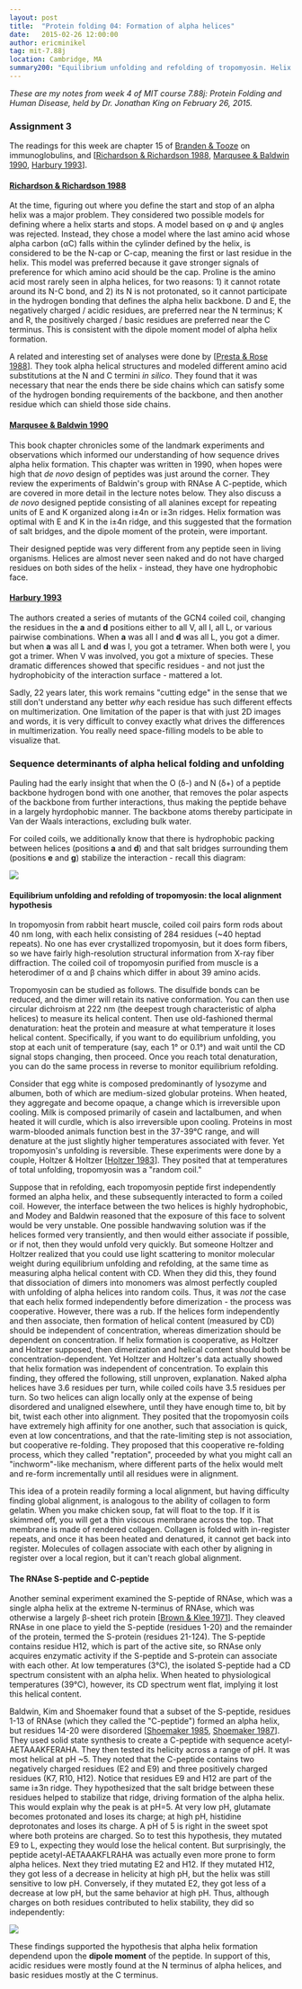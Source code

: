 ```yaml
---
layout: post
title:  "Protein folding 04: Formation of alpha helices"
date:   2015-02-26 12:00:00
author: ericminikel
tag: mit-7.88j
location: Cambridge, MA
summary200: "Equilibrium unfolding and refolding of tropomyosin. Helix formation in the RNAse S-peptide and C-peptide."
---
```


*These are my notes from week 4 of MIT course 7.88j: Protein Folding and Human Disease, held by Dr. Jonathan King on February 26, 2015.*

### Assignment 3

The readings for this week are chapter 15 of [Branden & Tooze](http://amzn.com/0815323050) on immunoglobulins, and [[Richardson & Richardson 1988], [Marqusee & Baldwin 1990], [Harbury 1993]].

#### [Richardson & Richardson 1988]

At the time, figuring out where you define the start and stop of an alpha helix was a major problem. They considered two possible models for defining where a helix starts and stops. A model based on &phi; and &psi; angles was rejected. Instead, they chose a model where the last amino acid whose alpha carbon (&alpha;C) falls within the cylinder defined by the helix, is considered to be the N-cap or C-cap, meaning the first or last residue in the helix. This model was preferred because it gave stronger signals of preference for which amino acid should be the cap. Proline is the amino acid most rarely seen in alpha helices, for two reasons: 1) it cannot rotate around its N-C bond, and 2) its N is not protonated, so it cannot participate in the hydrogen bonding that defines the alpha helix backbone. D and E, the negatively charged / acidic residues, are preferred near the N terminus; K and R, the positively charged / basic residues are preferred near the C terminus. This is consistent with the dipole moment model of alpha helix formation.

A related and interesting set of analyses were done by [[Presta & Rose 1988]]. They took alpha helical structures and modeled different amino acid substitutions at the N and C termini *in silico*. They found that it was necessary that near the ends there be side chains which can satisfy some of the hydrogen bonding requirements of the backbone, and then another residue which can shield those side chains. 

#### [Marqusee & Baldwin 1990]

This book chapter chronicles some of the landmark experiments and observations which informed our understanding of how sequence drives alpha helix formation. This chapter was written in 1990, when hopes were high that *de novo* design of peptides was just around the corner. They review the experiments of Baldwin's group with RNAse A C-peptide, which are covered in more detail in the lecture notes below. They also discuss a *de novo* designed peptide consisting of all alanines except for repeating units of E and K organized along i&plusmn;4n or i&plusmn;3n ridges. Helix formation was optimal with E and K in the i&plusmn;4n ridge, and this suggested that the formation of salt bridges, and the dipole moment of the protein, were important.

Their designed peptide was very different from any peptide seen in living organisms. Helices are almost never seen naked and do not have charged residues on both sides of the helix - instead, they have one hydrophobic face.

#### [Harbury 1993]

The authors created a series of mutants of the GCN4 coiled coil, changing the residues in the **a** and **d** positions either to all V, all I, all L, or various pairwise combinations. When **a** was all I and **d** was all L, you got a dimer. but when **a** was all L and **d** was I, you got a tetramer. When both were I, you got a trimer. When V was involved, you got a mixture of species. These dramatic differences showed that specific residues - and not just the hydrophobicity of the interaction surface - mattered a lot.

Sadly, 22 years later, this work remains "cutting edge" in the sense that we still don't understand any better *why* each residue has such different effects on multimerization. One limitation of the paper is that with just 2D images and words, it is very difficult to convey exactly what drives the differences in multimerization. You really need space-filling models to be able to visualize that.

### Sequence determinants of alpha helical folding and unfolding

Pauling had the early insight that when the O (&delta;-) and N (&delta;+) of a peptide backbone hydrogen bond with one another, that removes the polar aspects of the backbone from further interactions, thus making the peptide behave in a largely hyrdophobic manner. The backbone atoms thereby participate in Van der Waals interactions, excluding bulk water.

For coiled coils, we additionally know that there is hydrophobic packing between helices (positions **a** and **d**) and that salt bridges surrounding them (positions **e** and **g**) stabilize the interaction - recall this diagram:

![](/media/2015/02/heptad-repeat.png)

#### Equilibrium unfolding and refolding of tropomyosin: the local alignment hypothesis

In tropomyosin from rabbit heart muscle, coiled coil pairs form rods about 40 nm long, with each helix consisting of 284 residues (~40 heptad repeats). No one has ever crystallized tropomyosin, but it does form fibers, so we have fairly high-resolution structural information from X-ray fiber diffraction. The coiled coil of tropomyosin purified from muscle is a heterodimer of &alpha; and &beta; chains which differ in about 39 amino acids.

Tropomyosin can be studied as follows. The disulfide bonds can be reduced, and the dimer will retain its native conformation. You can then use circular dichroism at 222 nm (the deepest trough characteristic of alpha helices) to measure its helical content. Then use old-fashioned thermal denaturation: heat the protein and measure at what temperature it loses helical content. Specifically, if you want to do equilibrium unfolding, you stop at each unit of temperature (say, each 1&deg; or 0.1&deg;) and wait until the CD signal stops changing, then proceed. Once you reach total denaturation, you can do the same process in reverse to monitor equilibrium refolding.

Consider that egg white is composed predominantly of lysozyme and albumen, both of which are medium-sized globular proteins. When heated, they aggregate and become opaque, a change which is irreversible upon cooling. Milk is composed primarily of casein and lactalbumen, and when heated it will curdle, which is also irreversible upon cooling. Proteins in most warm-blooded animals function best in the 37-39&deg;C range, and will denature at the just slightly higher temperatures associated with fever. Yet tropomyosin's unfolding is reversible. These experiments were done by a couple, Holtzer & Holtzer [[Holtzer 1983]]. They posited that at temperatures of total unfolding, tropomyosin was a "random coil."

Suppose that in refolding, each tropomyosin peptide first independently formed an alpha helix, and these subsequently interacted to form a coiled coil. However, the interface between the two helices is highly hydrophobic, and Modey and Baldwin reasoned that the exposure of this face to solvent would be very unstable. One possible handwaving solution was if the helices formed very transiently, and then would either associate if possible, or if not, then they would unfold very quickly. But someone Holtzer and Holtzer realized that you could use light scattering to monitor molecular weight during equilibrium unfolding and refolding, at the same time as measuring alpha helical content with CD. When they did this, they found that dissociation of dimers into monomers was almost perfectly coupled with unfolding of alpha helices into random coils. Thus, it was *not* the case that each helix formed independently before dimerization - the process was cooperative. However, there was a rub. If the helices form independently and then associate, then formation of helical content (measured by CD) should be independent of concentration, whereas dimerization should be dependent on concentration. If helix formation is cooperative, as Holtzer and Holtzer supposed, then dimerization and helical content should both be concentration-dependent. Yet Holtzer and Holtzer's data actually showed that helix formation was independent of concentration. To explain this finding, they offered the following, still unproven, explanation. Naked alpha helices have 3.6 residues per turn, while coiled coils have 3.5 residues per turn. So two helices can align locally only at the expense of being disordered and unaligned elsewhere, until they have enough time to, bit by bit, twist each other into alignment. They posited that the tropomyosin coils have extremely high affinity for one another, such that association is quick, even at low concentrations, and that the rate-limiting step is not association, but cooperative re-folding. They proposed that this cooperative re-folding process, which they called "reptation", proceeded by what you might call an "inchworm"-like mechanism, where different parts of the helix would melt and re-form incrementally until all residues were in alignment.

This idea of a protein readily forming a local alignment, but having difficulty finding global alignment, is analogous to the ability of collagen to form gelatin. When you make chicken soup, fat will float to the top. If it is skimmed off, you will get a thin viscous membrane across the top. That membrane is made of rendered collagen. Collagen is folded with in-register repeats, and once it has been heated and denatured, it cannot get back into register. Molecules of collagen associate with each other by aligning in register over a local region, but it can't reach global alignment. 

#### The RNAse S-peptide and C-peptide

Another seminal experiment examined the S-peptide of RNAse, which was a single alpha helix at the extreme N-terminus of RNAse, which was otherwise a largely &beta;-sheet rich protein [[Brown & Klee 1971]]. They cleaved RNAse in one place to yield the S-peptide (residues 1-20) and the remainder of the protein, termed the S-protein (residues 21-124). The S-peptide contains residue H12, which is part of the active site, so RNAse only acquires enzymatic activity if the S-peptide and S-protein can associate with each other. At low temperatures (3&deg;C), the isolated S-peptide had a CD spectrum consistent with an alpha helix. When heated to physiological temperatures (39&deg;C), however, its CD spectrum went flat, implying it lost this helical content.

Baldwin, Kim and Shoemaker found that a subset of the S-peptide, residues 1-13 of RNAse (which they called the "C-peptide") formed an alpha helix, but residues 14-20 were disordered [[Shoemaker 1985], [Shoemaker 1987]]. They used solid state synthesis to create a C-peptide with sequence acetyl-AETAAAKFERAHA. They then tested its helicity across a range of pH. It was most helical at pH ~5. They noted that the C-peptide contains two negatively charged residues (E2 and E9) and three positively charged residues (K7, R10, H12). Notice that residues E9 and H12 are part of the same i&plusmn;3n ridge. They hypothesized that the salt bridge between these residues helped to stabilize that ridge, driving formation of the alpha helix. This would explain why the peak is at pH=5. At very low pH, glutamate becomes protonated and loses its charge; at high pH, histidine deprotonates and loses its charge. A pH of 5 is right in the sweet spot where both proteins are charged. So to test this hypothesis, they mutated E9 to L, expecting they would lose the helical content. But surprisingly, the peptide acetyl-AETAAAKFLRAHA was actually even more prone to form alpha helices. Next they tried mutating E2 and H12. If they mutated H12, they got less of a decrease in helicity at high pH, but the helix was still sensitive to low pH. Conversely, if they mutated E2, they got less of a decrease at low pH, but the same behavior at high pH. Thus, although charges on both residues contributed to helix stability, they did so independently:

![](/media/2015/02/c-peptide-mutants.png)

These findings supported the hypothesis that alpha helix formation dependend upon the **dipole moment** of the peptide. In support of this, acidic residues were mostly found at the N terminus of alpha helices, and basic residues mostly at the C terminus.

[Richardson & Richardson 1988]: http://www.ncbi.nlm.nih.gov/pubmed/3381086 "Richardson JS, Richardson DC. Amino acid preferences for specific locations at the ends of alpha helices. Science. 1988 Jun 17;240(4859):1648-52. Erratum in: Science 1988 Dec 23;242(4886):1624. PubMed PMID: 3381086."

[Marqusee & Baldwin 1990]: http://amzn.com/0871683539 "Marqusee and Baldwin. 1990. Alpha helix formation by short peptides in water. In 'Protein Folding: Deciphering the Second Half of the Genetic Code', Gierasch & King ed."

[Harbury 1993]: http://www.ncbi.nlm.nih.gov/pubmed/8248779 "Harbury PB, Zhang T, Kim PS, Alber T. A switch between two-, three-, and four-stranded coiled coils in GCN4 leucine zipper mutants. Science. 1993 Nov 26;262(5138):1401-7. PubMed PMID: 8248779."

[Holtzer 1983]: http://pubs.acs.org/doi/abs/10.1021/ma00236a004 "α-Helix-to-random coil transition of two-chain, coiled coils. Theory and experiments for thermal denaturation of α-tropomyosin Marilyn Emerson Holtzer , Alfred Holtzer , Jeffrey Skolnick. Macromolecules, 1983, 16 (2), pp 173–180 DOI: 10.1021/ma00236a004 Publication Date: February 1983"

[Brown & Klee 1971]: http://www.ncbi.nlm.nih.gov/pubmed/5543977 "Brown JE, Klee WA. Helix-coil transition of the isolated amino terminus of ribonuclease. Biochemistry. 1971 Feb 2;10(3):470-6. PubMed PMID: 5543977."

[Shoemaker 1987]: http://www.ncbi.nlm.nih.gov/pubmed/3561498 "Shoemaker KR, Kim PS, York EJ, Stewart JM, Baldwin RL. Tests of the helix dipole model for stabilization of alpha-helices. Nature. 1987 Apr 9-15;326(6113):563-7. PubMed PMID: 3561498."

[Shoemaker 1985]: http://www.ncbi.nlm.nih.gov/pubmed/3857585 "Shoemaker KR, Kim PS, Brems DN, Marqusee S, York EJ, Chaiken IM, Stewart JM, Baldwin RL. Nature of the charged-group effect on the stability of the C-peptide  helix. Proc Natl Acad Sci U S A. 1985 Apr;82(8):2349-53. PubMed PMID: 3857585; PubMed Central PMCID: PMC397555."

[Presta & Rose 1988]: http://www.ncbi.nlm.nih.gov/pubmed/2837824 "Presta LG, Rose GD. Helix signals in proteins. Science. 1988 Jun 17;240(4859):1632-41. PubMed PMID: 2837824."



